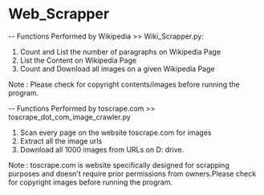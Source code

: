# Web_Scrapper

-- Functions Performed by Wikipedia >> Wiki_Scrapper.py:
1) Count and List the number of paragraphs on Wikipedia Page
2) List the Content on Wikipedia Page
3) Count and Download all images on a given Wikipedia Page

Note : Please check for copyright contents/images before running the program.

-- Functions Performed by toscrape.com >> toscrape_dot_com_image_crawler.py
1) Scan every page on the website toscrape.com for images
2) Extract all the image urls
3) Download all 1000 images from URLs on D: drive.

Note : toscrape.com is website specifically designed for scrapping purposes and doesn't require prior permissions from owners.Please check for copyright images before running the program.

